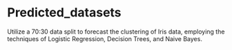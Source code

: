 # Predicted_datasets
Utilize a 70:30 data split to forecast the clustering of Iris data, employing the techniques of Logistic Regression, Decision Trees, and Naive Bayes.

